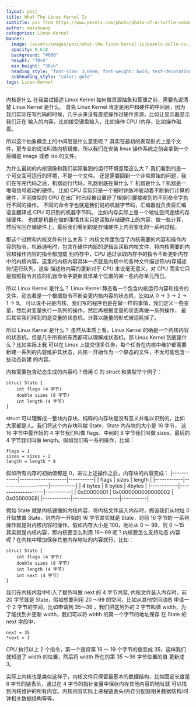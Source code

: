 ```yaml
---
layout: post
title: What The Linux Kernel Is
subtitle: pic from https://www.pexels.com/photo/photo-of-a-turtle-swimming-underwater-847393/ 
author: maxshuang
categories: Linux-Kernel
banner:
  image: /assets/images/post/what-the-linux-kernel-is/pexels-belle-co.jpg 
  opacity: 0.618
  background: "#000"
  height: "70vh"
  min_height: "38vh"
  heading_style: "font-size: 3.00em; font-weight: bold; text-decoration: underline"
  subheading_style: "color: gold"
tags: Linux-Kernel 
---
```


内核是什么
在我尝试描述 Linux Kernel 如何做资源抽象和管理之前，需要先说清楚 Linux Kernel 是什么。
首先 Linux Kernel 肯定是用户和硬件的中间层，因为我们实际在写代码的时候，几乎从来没有直接操作过硬件资源，比如让显示器显示我们正在
输入的内容，比如接受键盘输入，比如操作 CPU /内存，比如操作磁盘。

所以这个抽象概念上的中间层是什么意思呢？
其实在最初的表现形式上是个文件，更专业的说法叫做内核镜像，所以我们在安装 linux 操作系统之前会拿到一个后缀是 image 或者 iso 的文件。

为什么最初的内核镜像和我们实际看到的运行环境差距这么大？
我们看到的是一个可交互可运行的环境，不是一个文件。
还是需要回到一个非常原始的问题，我们在写完代码之后，机器运行代码，机器到底在做什么？
机器是什么？机器是一堆电信号驱动的硬件。
比如 CPU 实际只是一个被时钟脉冲驱动着不断执行计算的硬件，不同类型的 CPU 在出厂时已经被设置好了根据引脚接收到的不同命令字执行不同的操作，
不同的命令字也就是我们说的机器字节码，汇编器就负责将汇编语言翻译成 CPU 可识别的机器字节码。
比如内存实际上是一个地址空间连续的存储硬件。
也就是机器在做的事情其实只是读取存储硬件上的内容，做一些计算，然后写回存储硬件上，最后我们看到的是存储硬件上内容变化的一系列过程。

那这个过程和内核文件有什么关系？
内核文件里包含了内核需要的内容和操作内容的指令，机器通电时，包含在硬件内部的逻辑会读取内核文件，将内核需要的内容和操作内容的指令都加载
到内存中，CPU 通过读取内存中的指令不断更新内存中的内核内容。这里的内核内容具体一点就是内核中的各种文件描述符/内存描述符/运行队列，这些
描述符内容的更新对于 CPU 来说毫无意义，对 CPU 而言它只是按照指令对应的机器命令字更新具体某个位置的某一些内存单元而已。

所以 Linux Kernel 是什么？
Linux Kernel 静态看一个包含内核运行内容和指令的文件，动态看是一个根据指令不断变更内核内容的状态机，比如从 0 -> 3 -> 2 -> 1 -> 9。
可以说不只是内核，我们写的程序也是在做一样的事情，我们定义一些变量，然后对变量执行一系列的操作，然后再根据变量的状态再做一系列操作，
最后其实我们得到的是变量的状态机，计算以能量的形式被消耗掉了。

所以 Linux Kernel 是什么？
虽然从本质上看，Linux Kernel 的确是一个内核内容的状态机，但是几乎所有的东西都可以理解成状态机，那 Linux Kernel 到底是什么？比如实际上我
可以在 Linux 上提交很多任务，每个任务在内核中维护都需要新建一系列的内容维护其状态，内核一开始作为一个静态的文件，不太可能包含一些动态新建
的内容。

内核需要包含动态生成的内容吗？借用 C 的 struct 和类型举个例子：
```
struct State {
    int flags (4 字节)
    double sizes (8 字节)
    int length (4 字节)
}
```
struct 可以理解成一整块内存块，纯粹的内存块是没有意义并难以识别的，比如大家都是人。我们将这个内存块叫做 State，State 内存块的大小是 16 字节，
这 16 字节中最开始的 4 字节我们叫做 flags，中间的 8 字节我们叫做 sizes，最后的 4 字节我们叫做 length。假如我们有一系列操作，比如：
```
flags = 1
sizes = sizes + 2
length = length * 8
```
假如所有内存的初始值都是 0，进过上述操作之后，内存块的内容变成：
|------------|--------------------|-----------|
|   flags    |         sizes      |   length  |
|------------|--------------------|-----------|
| 4 bytes    |         8 bytes    |   4bytes  |
|------------|--------------------|-----------|
| 0x00000001 | 0x0000000000000002 | 0x00000008|
|------------|--------------------|-----------|

假如 State 就是内核镜像的内核内容，将内核文件装入内存时，假设我们从地址 0 开始放置 State，则内存一开始的 16 字节其实就是 State，对前 16 字节的
一系列操作就是对内核内容的操作。假如内存大小是 100，地址从 0 ～ 99，则 0 ～15 其实就是内核内容，那内核要怎么利用 16～99 呢？内核要怎么支持动态
内容呢？在内核中增加保存其他内存地址的内容就行，比如：
```
struct State {
    int flags (4 字节)
    double sizes (8 字节)
    int length (4 字节)
    int next (4 字节)
}
```
我们在内核内容中引入了额外叫做 next 的 4 字节内容, 内核文件装入内存时，前 20 字节就是 State，假如想要利用 20 ～99 的空间，比如从其他空间动态
申请一个 2 字节的空间，比如申请到 35～36 ，我们把这另外的 2 字节叫做 width，为了能找到并更新 width，我们可以将 width 的第一个字节的地址保存
在 State 的 next 字段中，
```
next = 35
*next = 3
```
CPU 执行以上 2 个指令，第一个是将第 16 ～ 19 个字节的值变成 35，这样我们就知道了 width 的位置，然后将 width 所在的第 35 ～36 字节位置的值
更新成 3。

实际上内核也是类似这样子，内核文件只保留最基本的数据结构，比如固定长度是 8 字节的链表头，通过在 4 字节的指针变量中保存内存其他内容的地址就
可以找到内核维护的所有内容。内核内容实际上进程链表头/内存分配器相关数据结构/时钟相关数据结构等等。















